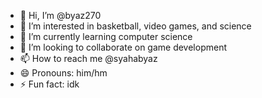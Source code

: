 - 👋 Hi, I’m @byaz270
- 👀 I’m interested in basketball, video games, and science 
- 🌱 I’m currently learning computer science 
- 💞️ I’m looking to collaborate on game development
- 📫 How to reach me @syahabyaz
- 😄 Pronouns: him/hm
- ⚡ Fun fact: idk

<!---
byaz270/byaz270 is a ✨ special ✨ repository because its `README.md` (this file) appears on your GitHub profile.
You can click the Preview link to take a look at your changes.
--->
